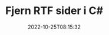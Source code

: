---
############################# Static ############################
layout: "auto-gen-merger"
date: 2022-10-25T08:15:32
draft: false
otherformats: vsdm vsdx vssm vssx vstm vstx vsx vtx xlam xls xlsb xlsm xlsx xlt xltm xltx

############################# Head ############################
head_title: "Fjern RTF sider i C#"
head_description: "Fjern eller slet en enkelt side eller samling af sider fra en RTF-fil i C# ved at vende sidernes rækkefølge ved hjælp af documents merger API."

############################# Header ############################
title: "Fjern RTF sider i C#"
description: "Fjern RTF sider med et par linjer med .NET-kode."
bg_image: "https://cms.admin.containerize.com/templates/aspose/App_Themes/V3/images/bg/header1.png"
bg_overlay: false
button:
    enable: true
    icon: "fas fa-arrow-down"
    label: "Download gratis prøveversion"
    link: "https://downloads.groupdocs.com/merger/net"

############################# SubMenu ############################
submenu:
    enable: true

    left:
        img_alt: "GroupDocs.Merger for .NET"
        image: "https://cms.admin.containerize.com/templates/groupdocs/images/product-logos/90x90-noborder/groupdocs-merger-net.png"
        product: "GroupDocs.Merger"
        platform: ".NET"

    middle:
        button:

            # button loop
            - link: "https://apireference.groupdocs.com/merger/net"
              text: "API-reference"

            # button loop
            - link: "https://github.com/groupdocs-merger"
              text: "Kode eksempler"

            # button loop
            - link: "https://products.groupdocs.app/merger/family"
              text: "Live demoer"

            # button loop
            - link: "https://purchase.groupdocs.com/pricing/merger/net"
              text: "Prissætning"

    right:
        link_download: "https://downloads.groupdocs.com/merger"
        link_learn: "https://docs.groupdocs.com/merger/net"
        link_buy: "https://purchase.groupdocs.com"

############################# About ############################
about:
    enable: true
    title: "Om GroupDocs.Merger for .NET API"
    content: |
        [GroupDocs.Merger for .NET](/da/merger/net/) tilbyder en enkel løsning til sikkert at flette og opdele mellem en lang række dokumentformater, herunder PDF, Microsoft Office (Word, Excel, PowerPoint , OneNote), OpenDocument, HTML, billeder og mange andre i .NET-applikationer. Ved blot at tilføje et par linjer af koden kan du udføre adskillige dokumenthandlinger, såsom flyt, fjern, roter, swap, udtræk eller ændring af retningen af ​​sider i dokumenterne. Documents Merging API understøtter også forhåndsvisning af dokumentsider som et billede for at analysere dokumentstrukturen, formateringen og indholdet på siden.
        
        GroupDocs.Merger API er det rigtige valg til virksomhedsløsninger, som har brug for funktioner til fjernelse af filside. Disse API'er er godt understøttet på alle større operativsystemer og platforme, inklusive .NET Framework, .NET Standard, .NET Core, Mono.

############################# Steps ############################
steps:
    enable: true
    title_left: "Fjern RTF filsider i .NET"
    content_left: |
        [GroupDocs.Merger for .NET](/da/merger/net/) gør det nemt for C#-udviklere at slette en enkelt eller et antal bestemte sider inden for en RTF fil ved at implementere nogle få nemme trin.
        
        * Initialiser **RemoveOptions** med sidetal for at fjerne.
        * Opret ny forekomst af **Merger** og videregiv kildedokumentstien som en konstruktørparameter.
        * Ring til **RemovePages** og send objektet **RemoveOptions**.
        * Kald **Save** og angiv filstien for at gemme det resulterende dokument.

    title_right: "Systemkrav"
    content_right: |
        GroupDocs.Merger for .NET API'er understøttes på alle større platforme og operativsystemer. Før du udfører koden nedenfor, skal du sørge for, at du har følgende forudsætninger installeret på dit system.

        * Operativsystemer: Microsoft Windows, Linux, MacOS
        * Udviklingsmiljøer: Visual Studio, Xamarin, MonoDevelop
        * Rammer: .NET Framework, .NET Standard, .NET Core, Mono
        * Download den seneste version af GroupDocs.Merger for .NET fra [NuGet](https://www.nuget.org/packages/groupdocs.merger)
         
    code: |
     {{% merger/additional-styles %}}
     {{< merger/code-merger title="Sådan fjerner du RTF filsider ved hjælp af C# eksempelkode">}}

        ```csharp    
        // Fjern RTF filsider ved hjælp af GroupDocs.Merger API
        // Initialiser RemoveOptions-klassen med valgte sidetal
        RemoveOptions removeOptions = new RemoveOptions(new int[] { 3, 6 });

        // Instantiér fusion med input RTF dokument
        using (Merger merger = new Merger("input.rtf"))
          {
            // Kald RemovePages-metoden og send RemoveOptions-objektet til det
            merger.RemovePages(removeOptions);
    
            // Kald Gem metode og send den ønskede filsti for at gemme outputdokumentet
            merger.Save("output.rtf");
          }
        ```
     {{< /merger/code-merger >}}

############################# Demos ############################
demos:
    enable: true
    title: "Livedemoer - Fjern RTF sider online"
    content: |
       Fjern RTF filsider lige nu ved at besøge webstedet [GroupDocs.Merger Live Demos](https://products.groupdocs.app/splitter/remove-pages/rtf).
       Live-demoen har følgende fordele.
        
############################# About Formats ############################
about_formats:
    enable: true

############################# More Formats ############################
more_formats:
    enable: true
    title: "Fjern sider fra andre dokumentformater"
    content: |
        .NET dokumenterer merger & split API til filformater og billeder. Fjern nogle af de populære filformater som angivet nedenfor.

############################# Back to top ###############################
back_to_top:
    enable: true
---